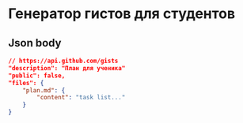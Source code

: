 # Генератор гистов для студентов

## Json body 
```json
// https://api.github.com/gists
"description": "План для ученика"
"public": false,
"files": {
    "plan.md": {
        "content": "task list..."
    }
}
```
